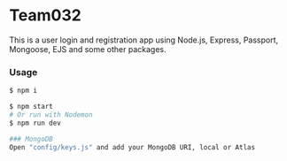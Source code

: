 # Team032

This is a user login and registration app using Node.js, Express, Passport, Mongoose, EJS and some other packages.

### Usage

```sh
$ npm i
```

```sh
$ npm start
# Or run with Nodemon
$ npm run dev

### MongoDB
Open "config/keys.js" and add your MongoDB URI, local or Atlas
